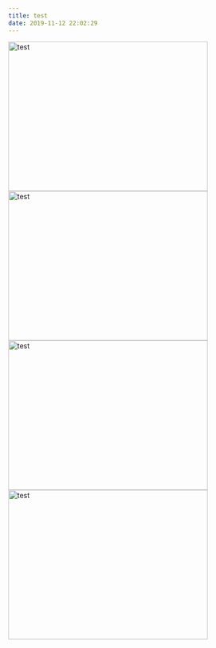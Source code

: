 ```yaml
---
title: test
date: 2019-11-12 22:02:29
---
```


<img src="https://personal-bucket-prod.s3-us-west-2.amazonaws.com/photos/brooklyn/DSC03975.JPG" width = "400" height = "300" alt="test"/>
<img src="https://personal-bucket-prod.s3-us-west-2.amazonaws.com/photos/brooklyn/DSC04016.JPG" width = "400" height = "300" alt="test"/>
<img src="https://personal-bucket-prod.s3-us-west-2.amazonaws.com/photos/brooklyn/DSC04425.JPG" width = "400" height = "300" alt="test"/>
<img src="https://personal-bucket-prod.s3-us-west-2.amazonaws.com/photos/brooklyn/IMG_4120_Fotor.jpg" width = "400" height = "300" alt="test"/>
